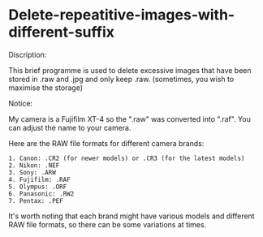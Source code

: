 # Delete-repeatitive-images-with-different-suffix
Discription:
  
This brief programme is used to delete excessive images that have been stored in .raw and .jpg and only keep .raw. 
  (sometimes, you wish to maximise the storage)
  
Notice:

  My camera is a Fujifilm XT-4 so the ".raw" was converted into ".raf".
  You can adjust the name to your camera. 
  
  Here are the RAW file formats for different camera brands:
  
    1. Canon: .CR2 (for newer models) or .CR3 (for the latest models)
    2. Nikon: .NEF
    3. Sony: .ARW
    4. Fujifilm: .RAF
    5. Olympus: .ORF
    6. Panasonic: .RW2
    7. Pentax: .PEF
    
  It's worth noting that each brand might have various models and different RAW file formats, so there can be some variations at times.
